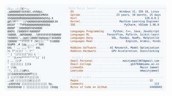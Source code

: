 <picture>
  <source srcset="https://raw.githubusercontent.com/mmazinjameel/mmazinjameel/main/dark_mode.svg?v=1759270188" media="(prefers-color-scheme: dark)">
  <img src="https://raw.githubusercontent.com/mmazinjameel/mmazinjameel/main/light_mode.svg?v=1759270188">
</picture>
